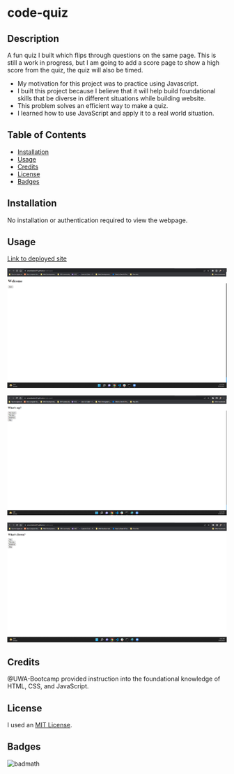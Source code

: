 # code-quiz


## Description

A fun quiz I built which flips through questions on the same page. This is still a work in progress, but I am going to add a score page to show a high score from the quiz, the quiz will also be timed. 

- My motivation for this project was to practice using Javascript.
- I built this project because I believe that it will help build foundational skills that be diverse in different situations while building website.
- This problem solves an efficient way to make a quiz. 
- I learned how to use JavaScript and apply it to a real world situation. 

## Table of Contents

- [Installation](#installation)
- [Usage](#usage)
- [Credits](#credits)
- [License](#license)
- [Badges](#badges)


## Installation

No installation or authentication required to view the webpage. 

## Usage

[Link to deployed site](https://amandadaria91.github.io/code-quiz/)

![This is a screenshot of the password generator webpage.](assets/images/screenshot1.png)

![This is a screenshot of the password generator webpage.](assets/images/screenshot2.png)

![This is a screenshot of the password generator webpage.](assets/images/screenshot3.png)


## Credits

@UWA-Bootcamp provided instruction into the foundational knowledge of HTML, CSS, and JavaScript. 


## License

I used an [MIT License](LICENSE).

## Badges

![badmath](https://img.shields.io/github/languages/top/lernantino/badmath)








